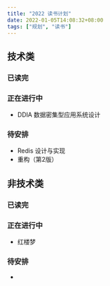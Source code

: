 ```yaml
---
title: "2022 读书计划"
date: 2022-01-05T14:08:32+08:00
tags: ["规划", "读书"]
---
```


## 技术类

### 已读完

### 正在进行中

- DDIA 数据密集型应用系统设计

### 待安排

- Redis 设计与实现
- 重构（第2版）

## 非技术类

### 已读完

### 正在进行中

- 红楼梦

### 待安排

- 